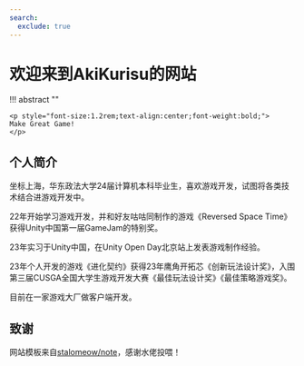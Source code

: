 ```yaml
---
search:
  exclude: true
---
```


# 欢迎来到AkiKurisu的网站

!!! abstract ""

    <p style="font-size:1.2rem;text-align:center;font-weight:bold;">
    Make Great Game!
    </p>

## 个人简介

坐标上海，华东政法大学24届计算机本科毕业生，喜欢游戏开发，试图将各类技术结合进游戏开发中。

22年开始学习游戏开发，并和好友咕咕同制作的游戏《Reversed Space Time》获得Unity中国第一届GameJam的特别奖。

23年实习于Unity中国，在Unity Open Day北京站上发表游戏制作经验。

23年个人开发的游戏《进化契约》获得23年鹰角开拓芯《创新玩法设计奖》，入围第三届CUSGA全国大学生游戏开发大赛《最佳玩法设计奖》《最佳策略游戏奖》。

目前在一家游戏大厂做客户端开发。

## 致谢

网站模板来自[stalomeow/note](https://github.com/stalomeow/note)，感谢水佬投喂！